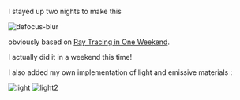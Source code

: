 I stayed up two nights to make this


![defocus-blur](https://github.com/mansen420/ray-tracing-in-one-weekend-again...-/assets/50342436/8ce37945-bfa7-492e-ad63-cffd2427d9f0)

obviously based on [Ray Tracing in One Weekend](https://raytracing.github.io/books/RayTracingInOneWeekend.html).

I actually did it in a weekend this time!

I also added my own implementation of light and emissive materials : 

![light](https://github.com/mansen420/ray-tracing-in-one-weekend-again...-/assets/50342436/8bfd3b1a-185b-47dc-a7f6-de6a359591ee)
![light2](https://github.com/mansen420/ray-tracing-in-one-weekend-again...-/assets/50342436/0614671e-5b4c-4e9a-ae1d-6813ea0cd8a1)


